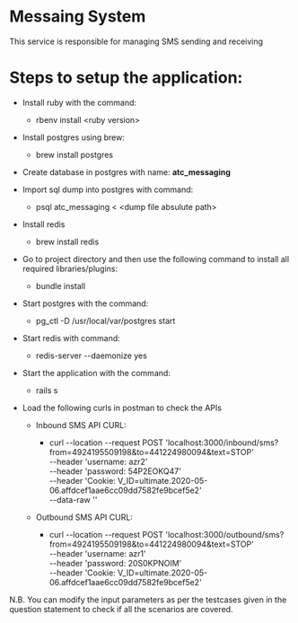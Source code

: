 # Messaing System

This service is responsible for managing SMS sending and receiving

# Steps to setup the application:

* Install ruby with the command:
  * rbenv install \<ruby version\>

* Install postgres using brew:
  * brew install postgres

* Create database in postgres with name: **atc_messaging**
  
* Import sql dump into postgres with command:
  * psql atc_messaging \< \<dump file absulute path\>

* Install redis
  * brew install redis

* Go to project directory and then use the following command to install all required libraries/plugins:
  * bundle install

* Start postgres with the command:
  * pg_ctl -D /usr/local/var/postgres start

* Start redis with command:
  * redis-server --daemonize yes

* Start the application with the command:
  * rails s

* Load the following curls in postman to check the APIs
  * Inbound SMS API CURL:
    * curl --location --request POST 'localhost:3000/inbound/sms?from=4924195509198&to=441224980094&text=STOP' \
--header 'username: azr2' \
--header 'password: 54P2EOKQ47' \
--header 'Cookie: V_ID=ultimate.2020-05-06.affdcef1aae6cc09dd7582fe9bcef5e2' \
--data-raw ''

  * Outbound SMS API CURL:
    * curl --location --request POST 'localhost:3000/outbound/sms?from=4924195509198&to=441224980094&text=STOP' \
--header 'username: azr1' \
--header 'password: 20S0KPNOIM' \
--header 'Cookie: V_ID=ultimate.2020-05-06.affdcef1aae6cc09dd7582fe9bcef5e2'

N.B. You can modify the input parameters as per the testcases given in the question statement to check if all the scenarios are covered.
